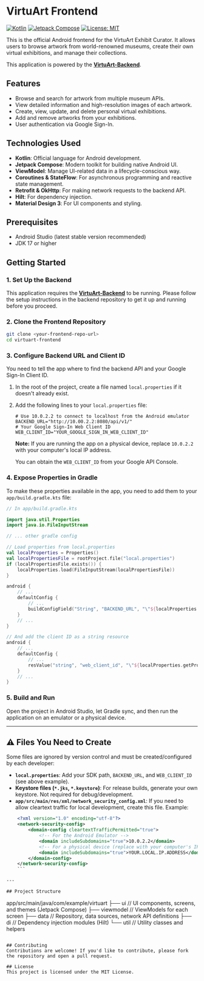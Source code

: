 # VirtuArt Frontend

[![Kotlin](https://img.shields.io/badge/Kotlin-2.1.x-blue.svg)](https://kotlinlang.org)
[![Jetpack Compose](https://img.shields.io/badge/Jetpack%20Compose-1.6.x-brightgreen.svg)](https://developer.android.com/jetpack/compose)
[![License: MIT](https://img.shields.io/badge/License-MIT-yellow.svg)](https://opensource.org/licenses/MIT)

This is the official Android frontend for the VirtuArt Exhibit Curator. It allows users to browse artwork from world-renowned museums, create their own virtual exhibitions, and manage their collections.

This application is powered by the **[VirtuArt-Backend](https://github.com/tchabva/virtuart-backend)**.

## Features
-   Browse and search for artwork from multiple museum APIs.
-   View detailed information and high-resolution images of each artwork.
-   Create, view, update, and delete personal virtual exhibitions.
-   Add and remove artworks from your exhibitions.
-   User authentication via Google Sign-In.

## Technologies Used
-   **Kotlin**: Official language for Android development.
-   **Jetpack Compose**: Modern toolkit for building native Android UI.
-   **ViewModel**: Manage UI-related data in a lifecycle-conscious way.
-   **Coroutines & StateFlow**: For asynchronous programming and reactive state management.
-   **Retrofit & OkHttp**: For making network requests to the backend API.
-   **Hilt**: For dependency injection.
-   **Material Design 3**: For UI components and styling.

## Prerequisites
-   Android Studio (latest stable version recommended)
-   JDK 17 or higher

## Getting Started

### 1. Set Up the Backend
This application requires the **[VirtuArt-Backend](https://github.com/tchabva/virtuart-backend)** to be running. Please follow the setup instructions in the backend repository to get it up and running before you proceed.

### 2. Clone the Frontend Repository
```bash
git clone <your-frontend-repo-url>
cd virtuart-frontend
```

### 3. Configure Backend URL and Client ID
You need to tell the app where to find the backend API and your Google Sign-In Client ID.

1.  In the root of the project, create a file named `local.properties` if it doesn't already exist.
2.  Add the following lines to your `local.properties` file:

    ```properties
    # Use 10.0.2.2 to connect to localhost from the Android emulator
    BACKEND_URL="http://10.00.2.2:8080/api/v1/"
    # Your Google Sign-In Web Client ID
    WEB_CLIENT_ID="YOUR_GOOGLE_SIGN_IN_WEB_CLIENT_ID"
    ```
    **Note:** If you are running the app on a physical device, replace `10.0.2.2` with your computer's local IP address.

    You can obtain the `WEB_CLIENT_ID` from your Google API Console.

### 4. Expose Properties in Gradle
To make these properties available in the app, you need to add them to your `app/build.gradle.kts` file:

```kotlin
// In app/build.gradle.kts

import java.util.Properties
import java.io.FileInputStream

// ... other gradle config

// Load properties from local.properties
val localProperties = Properties()
val localPropertiesFile = rootProject.file("local.properties")
if (localPropertiesFile.exists()) {
    localProperties.load(FileInputStream(localPropertiesFile))
}

android {
    // ...
    defaultConfig {
        // ...
        buildConfigField("String", "BACKEND_URL", "\"${localProperties.getProperty("BACKEND_URL")}\"")
    }
    // ...
}

// And add the client ID as a string resource
android {
    // ...
    defaultConfig {
        // ...
        resValue("string", "web_client_id", "\"${localProperties.getProperty("WEB_CLIENT_ID")}\"")
    }
    // ...
}
```

### 5. Build and Run
Open the project in Android Studio, let Gradle sync, and then run the application on an emulator or a physical device.

---

## ⚠️ Files You Need to Create

Some files are ignored by version control and must be created/configured by each developer:

- **`local.properties`**: Add your SDK path, `BACKEND_URL`, and `WEB_CLIENT_ID` (see above example).
- **Keystore files (`*.jks`, `*.keystore`)**: For release builds, generate your own keystore. Not required for debug/development.
- **`app/src/main/res/xml/network_security_config.xml`**: If you need to allow cleartext traffic for local development, create this file. Example:

```xml
    <?xml version="1.0" encoding="utf-8"?>
    <network-security-config>
        <domain-config cleartextTrafficPermitted="true">
            <!-- For the Android Emulator -->
            <domain includeSubdomains="true">10.0.2.2</domain>
            <!-- For a physical device (replace with your computer's IP) -->
            <domain includeSubdomains="true">YOUR.LOCAL.IP.ADDRESS</domain>
        </domain-config>
    </network-security-config>
    ```

---

## Project Structure
```
app/src/main/java/com/example/virtuart
├── ui              // UI components, screens, and themes (Jetpack Compose)
├── viewmodel       // ViewModels for each screen
├── data            // Repository, data sources, network API definitions
├── di              // Dependency injection modules (Hilt)
└── util            // Utility classes and helpers
```

## Contributing
Contributions are welcome! If you'd like to contribute, please fork the repository and open a pull request.

## License
This project is licensed under the MIT License.